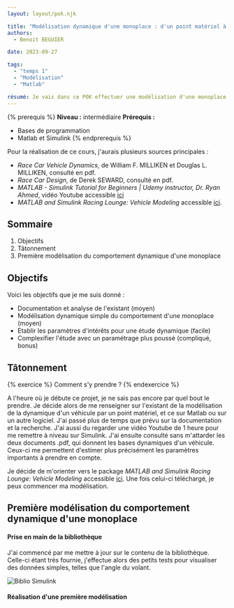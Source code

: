 ```yaml
---
layout: layout/pok.njk

title: "Modélisation dynamique d'une monoplace : d'un point matériel à un modèle simplifié"
authors:
  - Benoit BEGUIER

date: 2023-09-27

tags: 
  - "temps 1"
  - "Modélisation"
  - "Matlab"

résumé: Je vais dans ce POK effectuer une modélisation d'une monoplace. Le but est de commencer par la modélisation la plus simpliste, le point matériel, pour arriver à un modèle plus poussé et permettant de jouer sur plusieurs paramètres qui seront à déterminer.
---
```


{% prerequis %}
**Niveau :** intermédiaire
**Prérequis :**
- Bases de programmation
- Matlab et Simulink
{% endprerequis %}

Pour la réalisation de ce cours, j'aurais plusieurs sources principales : 
- *Race Car Vehicle Dynamics*, de William F. MILLIKEN et Douglas L. MILLIKEN, consulté en pdf.
- *Race Car Design*, de Derek SEWARD, consulté en pdf.
- *MATLAB - Simulink Tutorial for Beginners | Udemy instructor, Dr. Ryan Ahmed*, vidéo Youtube accessible [ici](https://www.youtube.com/watch?v=vxzR3W2BcRk)
- *MATLAB and Simulink Racing Lounge: Vehicle Modeling* accessible [ici](https://fr.mathworks.com/matlabcentral/fileexchange/63823-matlab-and-simulink-racing-lounge-vehicle-modeling).

## Sommaire

1. Objectifs
2. Tâtonnement
3. Première modélisation du comportement dynamique d'une monoplace


## Objectifs
Voici les objectifs que je me suis donné :
- Documentation et analyse de l'existant (moyen)
- Modélisation dynamique simple du comportement d'une monoplace (moyen)
- Etablir les paramètres d'intérêts pour une étude dynamique (facile)
- Complexifier l'étude avec un paramétrage plus poussé (compliqué, bonus)

## Tâtonnement
{% exercice %}
Comment s'y prendre ?
{% endexercice %}


A l'heure où je débute ce projet, je ne sais pas encore par quel bout le prendre. Je décide alors de me renseigner sur l'existant de la modélisation de la dynamique d'un véhicule par un point matériel, et ce sur Matlab ou sur un autre logiciel. 
J'ai passé plus de temps que prévu sur la documentation et la recherche. J'ai aussi du regarder une vidéo Youtube de 1 heure pour me remettre à niveau sur Simulink.
J'ai ensuite consulté sans m'attarder les deux documents .pdf, qui donnent les bases dynamiques d'un véhicule. Ceux-ci me permettent d'estimer plus précisément les paramètres importants à prendre en compte.

Je décide de m'orienter vers le package *MATLAB and Simulink Racing Lounge: Vehicle Modeling* accessible [ici](https://fr.mathworks.com/matlabcentral/fileexchange/63823-matlab-and-simulink-racing-lounge-vehicle-modeling). Une fois celui-ci téléchargé, je peux commencer ma modélisation.


## Première modélisation du comportement dynamique d'une monoplace
#### Prise en main de la bibliothèque
J'ai commencé par me mettre à jour sur le contenu de la bibliothèque. Celle-ci étant très fournie, j'effectue alors des petits tests pour visualiser des données simples, telles que l'angle du volant.

![Biblio Simulink](Bibliothèque.png)

#### Réalisation d'une première modélisation

